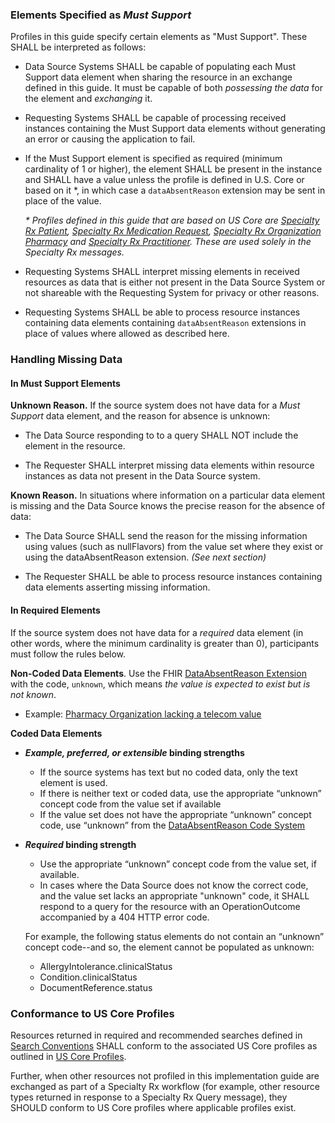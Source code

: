 ### Elements Specified as *Must Support*

Profiles in this guide specify certain elements as "Must Support". These SHALL be interpreted as follows:

- Data Source Systems SHALL be capable of populating each Must Support data element when sharing the resource in an exchange defined in this guide. It must be capable of both *possessing the data* for the element and *exchanging* it.

- Requesting Systems SHALL be capable of processing received instances containing the Must Support data elements without generating an error or causing the application to fail.

- If the Must Support element is specified as required (minimum cardinality of 1 or higher), the element SHALL be present in the instance and SHALL have a value unless the profile is defined in U.S. Core or based on it \*, in which case a `dataAbsentReason` extension may be sent in place of the value.

  *\* Profiles defined in this guide that are based on US Core are [Specialty Rx Patient](StructureDefinition-specialty-rx-patient.html), [Specialty Rx Medication Request](StructureDefinition-specialty-rx-medicationrequest.html),  [Specialty Rx Organization Pharmacy](StructureDefinition-specialty-rx-organization-pharmacy.html) and [Specialty Rx Practitioner](StructureDefinition-specialty-rx-practitioner.html). These are used solely in the Specialty Rx messages.*

- Requesting Systems SHALL interpret missing elements in received resources as data that is either not present in the Data Source System or not shareable with the Requesting System for privacy or other reasons.

- Requesting Systems SHALL be able to process resource instances containing data elements containing `dataAbsentReason` extensions in place of values where allowed as described here.

<p></p>

### Handling Missing Data

#### In Must Support Elements

**Unknown Reason.** If the source system does not have data for a *Must Support* data element, and the reason for absence is unknown:

- The Data Source responding to to a query SHALL NOT include the element in the resource. 

- The Requester SHALL interpret missing data elements within resource instances as data not present in the Data Source system.

**Known Reason.** In situations where information on a particular data element is missing and the Data Source knows the precise reason for the absence of data: 

- The Data Source SHALL send the reason for the missing information using values (such as nullFlavors) from the value set where they exist or using the dataAbsentReason extension. *(See next section)*

- The Requester SHALL be able to process resource instances containing data elements asserting missing information.

#### In Required Elements

If the source system does not have data for a *required* data element (in other words, where the minimum cardinality is greater than 0), participants must follow the rules below.

**Non-Coded Data Elements**. Use the FHIR [DataAbsentReason Extension](http://hl7.org/fhir/R4/extension-data-absent-reason.html) with the code, `unknown`, which means *the value is expected to exist but is not known*.

- Example: [Pharmacy Organization lacking a telecom value](Organization-specialty-rx-organization-pharmacy-2-unknown-telecom.html)

**Coded Data Elements** 

- ***Example, preferred, or extensible* binding strengths**
  
  - If the source systems has text but no coded data, only the text element is used.
  - If there is neither text or coded data, use the appropriate “unknown” concept code from the value set if available
  - If the value set does not have the appropriate “unknown” concept code, use “unknown” from the  [DataAbsentReason Code System](http://hl7.org/fhir/R4/codesystem-data-absent-reason.html)
  
- ***Required* binding strength** 

    - Use the appropriate “unknown” concept code from the value set, if available. 
    - In cases where the Data Source does not know the correct code, and the value set lacks an appropriate "unknown" code, it SHALL respond to a query for the resource with an OperationOutcome accompanied by a 404 HTTP error code. 
    
    For example, the following status elements do not contain an “unknown” concept code--and so, the element cannot be populated as unknown:
    
    - AllergyIntolerance.clinicalStatus
    - Condition.clinicalStatus
    - DocumentReference.status

<p></p>

### Conformance to US Core Profiles

Resources returned in required and recommended searches defined in [Search Conventions](searches.html) SHALL conform to the associated US Core profiles as outlined in [US Core Profiles](us-core-profiles.html).

Further, when other resources not profiled in this implementation guide are exchanged as part of a Specialty Rx workflow (for example, other resource types returned in response to a Specialty Rx Query message), they SHOULD conform to US Core profiles where applicable profiles exist.

<br />

